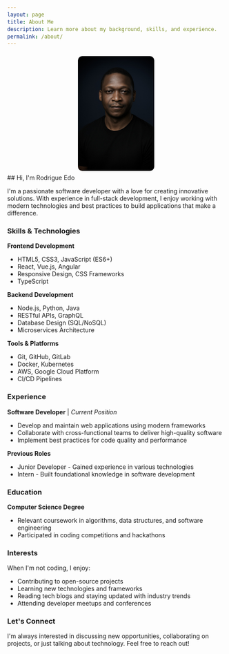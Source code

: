 ```yaml
---
layout: page
title: About Me
description: Learn more about my background, skills, and experience.
permalink: /about/
---
```

<div style ="display: flex; align-items: flex-start;">
<img src="/assets/img/portfolio.jpg" alt="Rodrigue Edo Portfolio" style="max-width: 177px;border-radius:10px;display:block;margin: 7px auto;">
</div>
## Hi, I'm Rodrigue Edo


I'm a passionate software developer with a love for creating innovative solutions. With experience in full-stack development, I enjoy working with modern technologies and best practices to build applications that make a difference.


### Skills & Technologies

**Frontend Development**
- HTML5, CSS3, JavaScript (ES6+)
- React, Vue.js, Angular
- Responsive Design, CSS Frameworks
- TypeScript

**Backend Development**
- Node.js, Python, Java
- RESTful APIs, GraphQL
- Database Design (SQL/NoSQL)
- Microservices Architecture

**Tools & Platforms**
- Git, GitHub, GitLab
- Docker, Kubernetes
- AWS, Google Cloud Platform
- CI/CD Pipelines

### Experience

**Software Developer** | *Current Position*
- Develop and maintain web applications using modern frameworks
- Collaborate with cross-functional teams to deliver high-quality software
- Implement best practices for code quality and performance

**Previous Roles**
- Junior Developer - Gained experience in various technologies
- Intern - Built foundational knowledge in software development

### Education

**Computer Science Degree**
- Relevant coursework in algorithms, data structures, and software engineering
- Participated in coding competitions and hackathons

### Interests

When I'm not coding, I enjoy:
- Contributing to open-source projects
- Learning new technologies and frameworks
- Reading tech blogs and staying updated with industry trends
- Attending developer meetups and conferences

### Let's Connect

I'm always interested in discussing new opportunities, collaborating on projects, or just talking about technology. Feel free to reach out!
